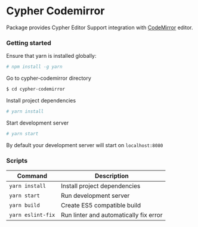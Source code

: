 Cypher Codemirror
===================

Package provides Cypher Editor Support integration with [CodeMirror](https://codemirror.net/) editor.

### Getting started
Ensure that yarn is installed globally: 

```sh
# npm install -g yarn
```
Go to cypher-codemirror directory

```sh
$ cd cypher-codemirror
```

Install project dependencies
```sh
# yarn install
```

Start development server
```sh
# yarn start
```
By default your development server will start on `localhost:8080`

### Scripts

| Command | Description |
| --- | --- |
| `yarn install` | Install project dependencies |
| `yarn start` | Run development server |
| `yarn build` | Create ES5 compatible build |
| `yarn eslint-fix` | Run linter and automatically fix error |
